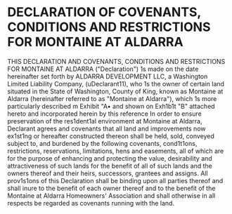 # DECLARATION OF COVENANTS, CONDITIONS AND RESTRICTIONS FOR MONTAINE AT ALDARRA

THIS DECLARATION AND COVENANTS, CONDITIONS AND RESTRICTIONS 
FOR MONTAINE AT ALDARRA ("Declaration") 1s made on the date hereinafter set forth by
ALDARRA DEVELOPMENT LLC, a Washington Limited Liability Company,
(uDeclarant11), who 1s the owner of certain land situated in the State of Washington, County of
King, known as Montaine at Aldarra (hereinafter referred to as "Montaine at Aldarra"), which
1s more particularly described m Exhibit "A• and shown on Exh1b1t "B" attached hereto and
incorporated herein by this reference In order to ensure preservation of the res1dent1al
environment at Montaine at Aldarra, Declarant agrees and covenants that all land and
improvements now ex1st1ng or hereafter constructed thereon shall be held, sold, conveyed
subject to, and burdened by the following covenants, cond1t1ons, restrictions, reservations,
limitations, hens and easements, all of which are for the purpose of enhancing and protecting
the value, desirability and attractiveness of such lands for the benefit of all of such lands and
the owners thereof and their heirs, successors, grantees and assigns. All prov1s1ons of this
Declaration shall be binding upon all parties thereof and shall inure to the benefit of each
owner thereof and to the benefit of the Montaine at Aldarra Homeowners' Association and
shall otherwise in all respects be regarded as covenants running with the land.
